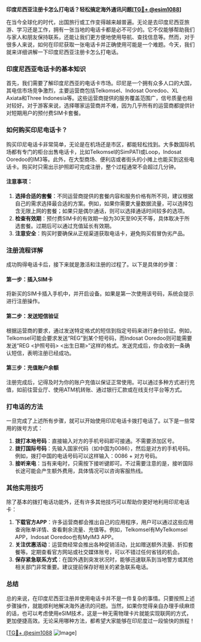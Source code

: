 **印度尼西亚注册卡怎么打电话？轻松搞定海外通讯问题[[TG💪+ @esim1088](https://t.me/s/esim1088)]**

在当今全球化的时代，出国旅行或工作变得越来越普遍。无论是去印度尼西亚旅游、学习还是工作，拥有一张当地的电话卡都是必不可少的。它不仅能够帮助我们与家人和朋友保持联系，还能让我们更方便地使用导航、查找信息等。然而，对于很多人来说，如何在印尼获取一张电话卡并正确使用可能是一个难题。今天，我们就来详细讲解一下印度尼西亚注册卡怎么打电话。

### 印度尼西亚电话卡的基本知识

首先，我们需要了解印度尼西亚的电话卡市场。印尼是一个拥有众多人口的大国，其电信市场竞争激烈，主要运营商包括Telkomsel、Indosat Ooredoo、XL Axiata和Three Indonesia等。这些运营商提供的服务覆盖范围广，信号质量也相对较好。对于游客来说，选择哪家运营商并不难，因为几乎所有的运营商都提供针对短期用户的预付费SIM卡套餐。

### 如何购买印尼电话卡？

购买印尼电话卡非常简单，无论是在机场还是市区，都能轻松找到。大多数国际机场都有专门的柜台出售电话卡，比如Telkomsel的SimPATI或Loop，Indosat Ooredoo的IM3等。此外，在大型商场、便利店或者街头的小摊上也能买到这些电话卡。购买时只需出示护照即可完成注册，整个过程通常不会超过几分钟。

#### 注意事项：
1. **选择合适的套餐**：不同运营商提供的套餐内容和服务价格有所不同，建议根据自己的需求选择最合适的方案。例如，如果你需要大量数据流量，可以选择包含无限上网的套餐；如果只是偶尔通话，则可以选择通话时间较多的选项。
2. **检查有效期**：预付费SIM卡的有效期一般为30天至90天不等，具体取决于所选套餐。过期后可以通过充值延长有效期。
3. **注意安全**：购买时要确保从正规渠道获取电话卡，避免购买假冒伪劣产品。

### 注册流程详解

成功购得电话卡后，接下来就是激活和注册的过程了。以下是具体的步骤：

#### 第一步：插入SIM卡
将新买的SIM卡插入手机中，并开启设备。如果是第一次使用该号码，系统会提示进行注册操作。

#### 第二步：发送短信验证
根据运营商的要求，通过发送特定格式的短信到指定号码来进行身份验证。例如，Telkomsel可能会要求发送“REG”到某个短号码，而Indosat Ooredoo则可能需要发送“REG <护照号码> <出生日期>”这样的格式。发送完成后，你会收到一条确认短信，表明注册已经成功。

#### 第三步：充值账户余额
注册完成后，记得及时为你的账户充值以保证正常使用。可以通过多种方式进行充值，如前往营业厅、使用ATM机转账、通过银行汇款或在线支付平台等方式。

### 打电话的方法

一旦完成了上述所有步骤，就可以开始使用印尼电话卡拨打电话了。以下是一些常用的拨号方式：

1. **拨打本地号码**：直接输入对方的手机号码即可接通。不需要添加区号。
2. **拨打国际号码**：先输入国家代码（如中国为0086），然后是对方的手机号码。例如，拨打中国的电话号码可以这样输入：0086 + 对方号码。
3. **接听来电**：当有来电时，只需按下接听键即可。不过需要注意的是，接听国际长途可能会产生额外费用，具体情况可以咨询客服热线。

### 其他实用技巧

除了基本的拨打电话功能外，还有许多其他技巧可以帮助你更好地利用印尼电话卡：

1. **下载官方APP**：许多运营商都会推出自己的应用程序，用户可以通过这些应用查询账单详情、查看剩余流量、充值等。例如，Telkomsel有MyTelkomsel APP，Indosat Ooredoo也有MyIM3 APP。
2. **关注优惠活动**：运营商经常会推出各种促销活动，比如赠送额外流量、折扣套餐等。定期查看官方网站或社交媒体账号，可以不错过任何省钱的机会。
3. **保存紧急联系方式**：在国外遇到突发状况时，能够迅速联系到当地警方或其他相关部门非常重要。建议提前保存好相关的紧急联系电话。

### 总结

总的来说，在印度尼西亚注册并使用电话卡并不是一件复杂的事情。只要按照上述步骤操作，就能顺利地解决海外通讯的问题。当然，如果你觉得亲自办理手续麻烦的话，也可以考虑使用eSIM技术，这是一种无需物理卡片就能实现联网的方式，更加便捷高效。无论采用哪种方法，都希望大家能够在印尼度过一段愉快的旅程！

[[TG💪+ @esim1088](https://t.me/s/esim1088) ![Image](https://i.postimg.cc/4NQfJmqS/Snipaste-2025-05-13-00-14-12.png)]